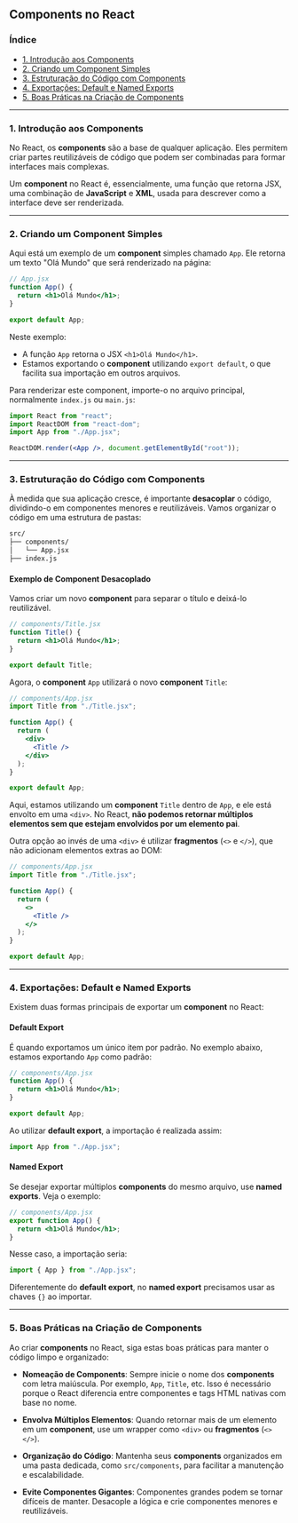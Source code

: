 ## Components no React

### Índice

- [1. Introdução aos Components](#1-introdução-aos-components)
- [2. Criando um Component Simples](#2-criando-um-component-simples)
- [3. Estruturação do Código com Components](#3-estruturação-do-código-com-components)
- [4. Exportações: Default e Named Exports](#4-exportações-default-e-named-exports)
- [5. Boas Práticas na Criação de Components](#5-boas-práticas-na-criação-de-components)

---

### 1. Introdução aos Components

No React, os **components** são a base de qualquer aplicação. Eles permitem criar partes reutilizáveis de código que podem ser combinadas para formar interfaces mais complexas.

Um **component** no React é, essencialmente, uma função que retorna JSX, uma combinação de **JavaScript** e **XML**, usada para descrever como a interface deve ser renderizada.

---

### 2. Criando um Component Simples

Aqui está um exemplo de um **component** simples chamado `App`. Ele retorna um texto "Olá Mundo" que será renderizado na página:

```jsx
// App.jsx
function App() {
  return <h1>Olá Mundo</h1>;
}

export default App;
```

Neste exemplo:

- A função `App` retorna o JSX `<h1>Olá Mundo</h1>`.
- Estamos exportando o **component** utilizando `export default`, o que facilita sua importação em outros arquivos.

Para renderizar este component, importe-o no arquivo principal, normalmente `index.js` ou `main.js`:

```jsx
import React from "react";
import ReactDOM from "react-dom";
import App from "./App.jsx";

ReactDOM.render(<App />, document.getElementById("root"));
```

---

### 3. Estruturação do Código com Components

À medida que sua aplicação cresce, é importante **desacoplar** o código, dividindo-o em componentes menores e reutilizáveis. Vamos organizar o código em uma estrutura de pastas:

```bash
src/
├── components/
│   └── App.jsx
├── index.js
```

#### Exemplo de Component Desacoplado

Vamos criar um novo **component** para separar o título e deixá-lo reutilizável.

```jsx
// components/Title.jsx
function Title() {
  return <h1>Olá Mundo</h1>;
}

export default Title;
```

Agora, o **component** `App` utilizará o novo **component** `Title`:

```jsx
// components/App.jsx
import Title from "./Title.jsx";

function App() {
  return (
    <div>
      <Title />
    </div>
  );
}

export default App;
```

Aqui, estamos utilizando um **component** `Title` dentro de `App`, e ele está envolto em uma `<div>`. No React, **não podemos retornar múltiplos elementos sem que estejam envolvidos por um elemento pai**.

Outra opção ao invés de uma `<div>` é utilizar **fragmentos** (`<>` e `</>`), que não adicionam elementos extras ao DOM:

```jsx
// components/App.jsx
import Title from "./Title.jsx";

function App() {
  return (
    <>
      <Title />
    </>
  );
}

export default App;
```

---

### 4. Exportações: Default e Named Exports

Existem duas formas principais de exportar um **component** no React:

#### Default Export

É quando exportamos um único item por padrão. No exemplo abaixo, estamos exportando `App` como padrão:

```jsx
// components/App.jsx
function App() {
  return <h1>Olá Mundo</h1>;
}

export default App;
```

Ao utilizar **default export**, a importação é realizada assim:

```jsx
import App from "./App.jsx";
```

#### Named Export

Se desejar exportar múltiplos **components** do mesmo arquivo, use **named exports**. Veja o exemplo:

```jsx
// components/App.jsx
export function App() {
  return <h1>Olá Mundo</h1>;
}
```

Nesse caso, a importação seria:

```jsx
import { App } from "./App.jsx";
```

Diferentemente do **default export**, no **named export** precisamos usar as chaves `{}` ao importar.

---

### 5. Boas Práticas na Criação de Components

Ao criar **components** no React, siga estas boas práticas para manter o código limpo e organizado:

- **Nomeação de Components**: Sempre inicie o nome dos **components** com letra maiúscula. Por exemplo, `App`, `Title`, etc. Isso é necessário porque o React diferencia entre componentes e tags HTML nativas com base no nome.
- **Envolva Múltiplos Elementos**: Quando retornar mais de um elemento em um **component**, use um wrapper como `<div>` ou **fragmentos** (`<> </>`).

- **Organização do Código**: Mantenha seus **components** organizados em uma pasta dedicada, como `src/components`, para facilitar a manutenção e escalabilidade.

- **Evite Componentes Gigantes**: Componentes grandes podem se tornar difíceis de manter. Desacople a lógica e crie componentes menores e reutilizáveis.
